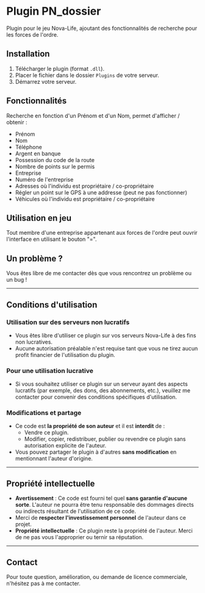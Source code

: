 # Plugin PN_dossier
Plugin pour le jeu Nova-Life, ajoutant des fonctionnalités de recherche pour les forces de l'ordre.

## Installation

1. Télécharger le plugin (format `.dll`).
2. Placer le fichier dans le dossier `Plugins` de votre serveur.
3. Démarrez votre serveur.

## Fonctionnalités

Recherche en fonction d'un Prénom et d'un Nom, permet d'afficher / obtenir :
- Prénom
- Nom
- Téléphone
- Argent en banque
- Possession du code de la route
- Nombre de points sur le permis
- Entreprise
- Numéro de l'entreprise
- Adresses où l'individu est propriétaire / co-propriétaire
- Régler un point sur le GPS à une addresse (peut ne pas fonctionner)
- Véhicules où l'individu est propriétaire / co-propriétaire

## Utilisation en jeu

Tout membre d'une entreprise appartenant aux forces de l'ordre peut ouvrir l'interface en utilisant le bouton "=".

## Un problème ?

Vous êtes libre de me contacter dès que vous rencontrez un problème ou un bug !

---

## Conditions d'utilisation

### Utilisation sur des serveurs non lucratifs

- Vous êtes libre d'utiliser ce plugin sur vos serveurs Nova-Life à des fins non lucratives.
- Aucune autorisation préalable n'est requise tant que vous ne tirez aucun profit financier de l'utilisation du plugin.

### Pour une utilisation lucrative

- Si vous souhaitez utiliser ce plugin sur un serveur ayant des aspects lucratifs (par exemple, des dons, des abonnements, etc.), veuillez me contacter pour convenir des conditions spécifiques d'utilisation.

### Modifications et partage

- Ce code est **la propriété de son auteur** et il est **interdit** de :
  - Vendre ce plugin.
  - Modifier, copier, redistribuer, publier ou revendre ce plugin sans autorisation explicite de l'auteur.
- Vous pouvez partager le plugin à d'autres **sans modification** en mentionnant l'auteur d'origine.

---

## Propriété intellectuelle

- **Avertissement** : Ce code est fourni tel quel **sans garantie d'aucune sorte**. L'auteur ne pourra être tenu responsable des dommages directs ou indirects résultant de l'utilisation de ce code.
- Merci de **respecter l'investissement personnel** de l'auteur dans ce projet.
- **Propriété intellectuelle** : Ce plugin reste la propriété de l'auteur. Merci de ne pas vous l'approprier ou ternir sa réputation.

---

## Contact

Pour toute question, amélioration, ou demande de licence commerciale, n'hésitez pas à me contacter.
